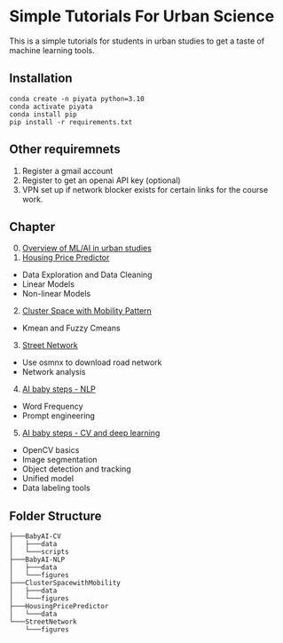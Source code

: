 # Simple Tutorials For Urban Science
This is a simple tutorials for students in urban studies to get a taste of machine learning tools.

## Installation
```
conda create -n piyata python=3.10
conda activate piyata
conda install pip
pip install -r requirements.txt
```
## Other requiremnets
1. Register a gmail account
2. Register to get an openai API key (optional)
3. VPN set up if network blocker exists for certain links for the course work.

## Chapter
0. [Overview of ML/AI in urban studies](https://docs.google.com/presentation/d/1Qe5HpvrHvt2qUsnCyHGmEX-InD7OgYgSMav3nXh15ec/edit?usp=sharing)
1. [Housing Price Predictor](https://github.com/brookefzy/pitaya/tree/main/HousingPricePredictor)
* Data Exploration and Data Cleaning
* Linear Models
* Non-linear Models
2. [Cluster Space with Mobility Pattern](https://github.com/brookefzy/pitaya/tree/main/ClusterSpacewithMobility)
* Kmean and Fuzzy Cmeans
3. [Street Network](https://github.com/brookefzy/pitaya/tree/main/StreetNetwork)
* Use osmnx to download road network
* Network analysis
4. [AI baby steps - NLP](https://github.com/brookefzy/pitaya/tree/main/BabyAI-NLP)
* Word Frequency
* Prompt engineering
5. [AI baby steps - CV and deep learning](https://github.com/brookefzy/pitaya/tree/main/BabyAI-CV)
* OpenCV basics
* Image segmentation
* Object detection and tracking
* Unified model
* Data labeling tools

## Folder Structure
```
├───BabyAI-CV
│   ├───data
│   └───scripts
├───BabyAI-NLP
│   ├───data
│   └───figures
├───ClusterSpacewithMobility
│   ├───data
│   └───figures
├───HousingPricePredictor
│   └───data
└───StreetNetwork
    └───figures
```
